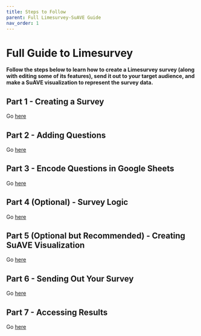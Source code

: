 ```yaml
---
title: Steps to Follow
parent: Full Limesurvey-SuAVE Guide
nav_order: 1
---
```


# Full Guide to Limesurvey

**Follow the steps below to learn how to create a Limesurvey survey (along with editing some of its features), send it out to your target audience, and make a SuAVE visualization to represent the survey data.**

## Part 1 - Creating a Survey

Go [here](https://suave-ucsd.github.io/limesurvey_documentation/step_1_creating_survey.html)

## Part 2 - Adding Questions

Go [here](https://suave-ucsd.github.io/limesurvey_documentation/step_2_adding_questions.html)


## Part 3 - Encode Questions in Google Sheets

Go [here](https://suave-ucsd.github.io/limesurvey_documentation/step_3_encode_questions.html)

## Part 4 (Optional) - Survey Logic

Go [here](https://suave-ucsd.github.io/limesurvey_documentation/step_4_survey_logic.html)

## Part 5 (Optional but Recommended) - Creating SuAVE Visualization

Go [here](https://suave-ucsd.github.io/limesurvey_documentation/step_5_suave_visualization.html)


## Part 6 - Sending Out Your Survey

Go [here](https://suave-ucsd.github.io/limesurvey_documentation/step_6_sending_survey.html)

## Part 7 - Accessing Results

Go [here](https://suave-ucsd.github.io/limesurvey_documentation/step_7_accessing_results.html)


